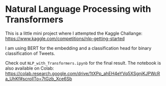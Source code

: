 # Natural Language Processing with Transformers
 
This is a little mini project where I attempted the Kaggle Challange: https://www.kaggle.com/competitions/nlp-getting-started

I am using BERT for the embedding and a classification head for binary classification of Tweets.

Check out `NLP_with_Transformers.ipynb` for the final result. The notebook is also available on Colab: https://colab.research.google.com/drive/1tXPp_ahEH4eYVq5XSgnjKJPWcRa_UhKf#scrollTo=7tGzb_Xce6Sb
